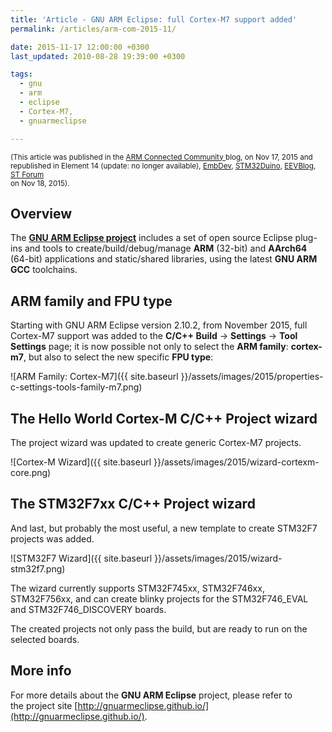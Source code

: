```yaml
---
title: 'Article - GNU ARM Eclipse: full Cortex-M7 support added'
permalink: /articles/arm-com-2015-11/

date: 2015-11-17 12:00:00 +0300
last_updated: 2010-08-28 19:39:00 +0300

tags:
  - gnu
  - arm
  - eclipse
  - Cortex-M7,
  - gnuarmeclipse

---
```


<small>(This article was published in the [ARM Connected Community ](https://community.arm.com/groups/tools/blog/2015/11/17/gnu-arm-eclipse-full-cortex-m7-support-added) blog, on Nov 17, 2015
and republished in
Element 14 (update: no longer available),
[EmbDev](https://embdev.net/topic/382190),
[STM32Duino](http://stm32duino.com/),
[EEVBlog](http://www.eevblog.com/forum/microcontrollers/gnu-arm-eclipse-full-cortex-m7-support-added/),
[ST Forum](https://my.st.com/public/STe2ecommunities/mcu/Lists/STM32Java/Flat.aspx?RootFolder=%2fpublic%2fSTe2ecommunities%2fmcu%2fLists%2fSTM32Java%2fGNU%20ARM%20Eclipse%20full%20Cortex%2dM7%20support%20added&FolderCTID=0x01200200770978C69A1141439FE559EB459D758000F9A0E3A95BA69146A17C2E80209ADC21&TopicsView=https%3A%2F%2Fmy%2Est%2Ecom%2Fpublic%2FSTe2ecommunities%2Fmcu%2FLists%2FSTM32Java%2FAllItems%2Easpx&currentviews=1)  
on Nov 18, 2015).</small>

## Overview

The **[GNU ARM Eclipse project](https://github.com/gnuarmeclipse)** includes a set of open source Eclipse plug-ins and tools to create/build/debug/manage **ARM** (32-bit) and **AArch64** (64-bit) applications and static/shared libraries, using the latest **GNU ARM GCC** toolchains. 

## ARM family and FPU type

Starting with GNU ARM Eclipse version 2.10.2, from November 2015, full Cortex-M7 support was added to the **C/C++ Build** → **Settings** → **Tool Settings** page; it is now possible not only to select the **ARM family**: **cortex-m7**, but also to select the new specific **FPU type**:

![ARM Family: Cortex-M7]({{ site.baseurl }}/assets/images/2015/properties-c-settings-tools-family-m7.png)

## The Hello World Cortex-M C/C++ Project wizard

The project wizard was updated to create generic Cortex-M7 projects.

![Cortex-M Wizard]({{ site.baseurl }}/assets/images/2015/wizard-cortexm-core.png)

## The STM32F7xx C/C++ Project wizard

And last, but probably the most useful, a new template to create STM32F7 projects was added.

![STM32F7 Wizard]({{ site.baseurl }}/assets/images/2015/wizard-stm32f7.png)

The wizard currently supports STM32F745xx, STM32F746xx, STM32F756xx, and can create blinky projects for the STM32F746_EVAL and STM32F746_DISCOVERY boards.

The created projects not only pass the build, but are ready to run on the selected boards.

## More info

For more details about the **GNU ARM Eclipse** project, please refer to the project site [http://gnuarmeclipse.github.io/](http://gnuarmeclipse.github.io/).
